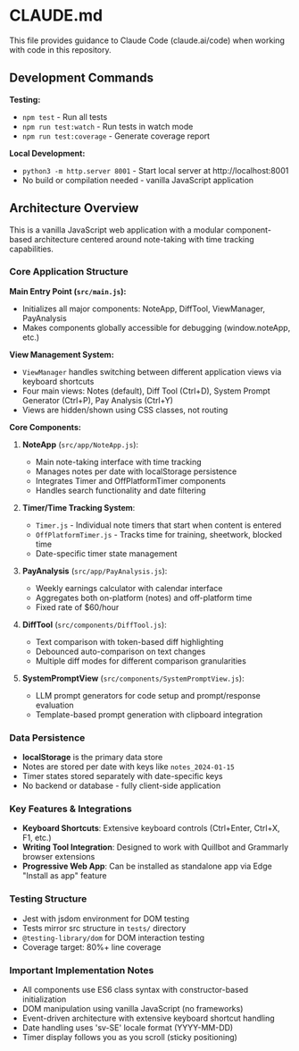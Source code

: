 # CLAUDE.md

This file provides guidance to Claude Code (claude.ai/code) when working with code in this repository.

## Development Commands

**Testing:**
- `npm test` - Run all tests
- `npm run test:watch` - Run tests in watch mode
- `npm run test:coverage` - Generate coverage report

**Local Development:**
- `python3 -m http.server 8001` - Start local server at http://localhost:8001
- No build or compilation needed - vanilla JavaScript application

## Architecture Overview

This is a vanilla JavaScript web application with a modular component-based architecture centered around note-taking with time tracking capabilities.

### Core Application Structure

**Main Entry Point (`src/main.js`):**
- Initializes all major components: NoteApp, DiffTool, ViewManager, PayAnalysis
- Makes components globally accessible for debugging (window.noteApp, etc.)

**View Management System:**
- `ViewManager` handles switching between different application views via keyboard shortcuts
- Four main views: Notes (default), Diff Tool (Ctrl+D), System Prompt Generator (Ctrl+P), Pay Analysis (Ctrl+Y)
- Views are hidden/shown using CSS classes, not routing

**Core Components:**

1. **NoteApp** (`src/app/NoteApp.js`):
   - Main note-taking interface with time tracking
   - Manages notes per date with localStorage persistence
   - Integrates Timer and OffPlatformTimer components
   - Handles search functionality and date filtering

2. **Timer/Time Tracking System**:
   - `Timer.js` - Individual note timers that start when content is entered
   - `OffPlatformTimer.js` - Tracks time for training, sheetwork, blocked time
   - Date-specific timer state management

3. **PayAnalysis** (`src/app/PayAnalysis.js`):
   - Weekly earnings calculator with calendar interface
   - Aggregates both on-platform (notes) and off-platform time
   - Fixed rate of $60/hour

4. **DiffTool** (`src/components/DiffTool.js`):
   - Text comparison with token-based diff highlighting
   - Debounced auto-comparison on text changes
   - Multiple diff modes for different comparison granularities

5. **SystemPromptView** (`src/components/SystemPromptView.js`):
   - LLM prompt generators for code setup and prompt/response evaluation
   - Template-based prompt generation with clipboard integration

### Data Persistence

- **localStorage** is the primary data store
- Notes are stored per date with keys like `notes_2024-01-15`
- Timer states stored separately with date-specific keys
- No backend or database - fully client-side application

### Key Features & Integrations

- **Keyboard Shortcuts**: Extensive keyboard controls (Ctrl+Enter, Ctrl+X, F1, etc.)
- **Writing Tool Integration**: Designed to work with Quillbot and Grammarly browser extensions
- **Progressive Web App**: Can be installed as standalone app via Edge "Install as app" feature

### Testing Structure

- Jest with jsdom environment for DOM testing
- Tests mirror src structure in `tests/` directory
- `@testing-library/dom` for DOM interaction testing
- Coverage target: 80%+ line coverage

### Important Implementation Notes

- All components use ES6 class syntax with constructor-based initialization
- DOM manipulation using vanilla JavaScript (no frameworks)
- Event-driven architecture with extensive keyboard shortcut handling
- Date handling uses 'sv-SE' locale format (YYYY-MM-DD)
- Timer display follows you as you scroll (sticky positioning)